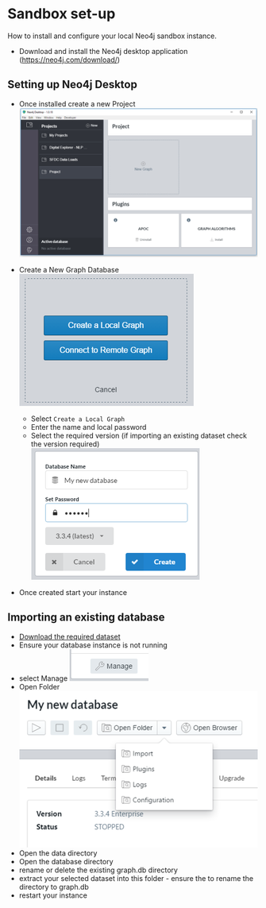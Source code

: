 # Sandbox set-up

How to install and configure your local Neo4j sandbox instance.

- Download and install the Neo4j desktop application (https://neo4j.com/download/)


## Setting up Neo4j Desktop

- Once installed create a new Project
![Step1](images/step1.PNG)

- Create a New Graph Database
![Step2](images/step2.PNG)
     - Select `Create a Local Graph`
     - Enter the name and local password
     - Select the required version (if importing an existing dataset check the version required)
     ![Step3](images/step3.PNG)

- Once created start your instance


## Importing an existing database

- [Download the required dataset](../datasets.md)
- Ensure your database instance is not running
- select Manage
![Step4](images/step4.PNG)
- Open Folder 
![Step5](images/step5.PNG)
- Open the data directory
- Open the database directory
- rename or delete the existing graph.db directory
- extract your selected dataset into this folder
      - ensure the to rename the directory to graph.db
- restart your instance
